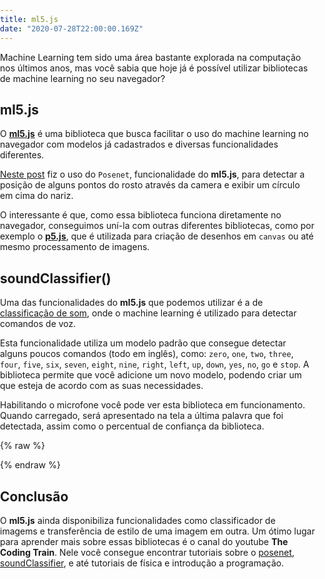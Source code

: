 ```yaml
---
title: ml5.js
date: "2020-07-28T22:00:00.169Z"
---
```


Machine Learning tem sido uma área bastante explorada na computação nos últimos anos, mas você sabia que hoje já é possível utilizar bibliotecas de machine learning no seu navegador?

## ml5.js

O [__ml5.js__](https://ml5js.org/) é uma biblioteca que busca facilitar o uso do machine learning no navegador com modelos já cadastrados e diversas funcionalidades diferentes.

[Neste post](https://cgreinhold.dev/2020/07/14/nose/) fiz o uso do `Posenet`, funcionalidade do __ml5.js__, para detectar a posição de alguns pontos do rosto através da camera e exibir um círculo em cima do nariz.

O interessante é que, como essa biblioteca funciona diretamente no navegador, conseguimos uní-la com outras diferentes bibliotecas, como por exemplo o [__p5.js__](https://p5js.org/), que é utilizada para criação de desenhos em `canvas` ou até mesmo processamento de imagens.

## soundClassifier()

Uma das funcionalidades do __ml5.js__ que podemos utilizar é a de [classificação de som](https://ml5js.org/reference/api-soundClassifier/), onde o machine learning é utilizado para detectar comandos de voz.

Esta funcionalidade utiliza um modelo padrão que consegue detectar alguns poucos comandos (todo em inglês), como: `zero`, `one`, `two`, `three`, `four`, `five`, `six`, `seven`, `eight`, `nine`, `right`, `left`, `up`, `down`, `yes`, `no`, `go` e `stop`. A biblioteca permite que você adicione um novo modelo, podendo criar um que esteja de acordo com as suas necessidades.

Habilitando o microfone você pode ver esta biblioteca em funcionamento. Quando carregado, será apresentado na tela a última palavra que foi detectada, assim como o percentual de confiança da biblioteca.

{% raw %}
<div id="parent"></div>
<style>
html, body {
  margin: 0;
  padding: 0;
}
canvas {
  display: block;
}
</style>
<script src="https://cdnjs.cloudflare.com/ajax/libs/p5.js/0.7.3/p5.min.js"></script>
<script src="https://cdnjs.cloudflare.com/ajax/libs/p5.js/0.7.3/addons/p5.dom.min.js"></script>
<script src="https://cdnjs.cloudflare.com/ajax/libs/p5.js/0.7.3/addons/p5.sound.min.js"></script>
<meta charset="utf-8" />
<script src="https://unpkg.com/ml5@0.3.1/dist/ml5.min.js"></script>
<script>
let soundClassifier;
let resultP;
function preload() {
  let options = { probabilityThreshold: 0.95 };
  soundClassifier = ml5.soundClassifier('SpeechCommands18w', options); 
}
function setup() {
  const parent = document.getElementById("parent");
  resultP = createP('carregando...');
  resultP.style('font-size','32pt');
  resultP.parent(parent);
  soundClassifier.classify(gotResults);
}
function gotResults(error, results) {
  resultP.html(`${results[0].label}: ${(results[0].confidence * 100).toFixed(2)}%`);
}
</script>
{% endraw %}

## Conclusão

O __ml5.js__ ainda disponibiliza funcionalidades como classificador de imagems e transferência de estilo de uma imagem em outra. Um ótimo lugar para aprender mais sobre essas bibliotecas é o canal do youtube __The Coding Train__. Nele você consegue encontrar tutoriais sobre o [posenet](https://www.youtube.com/watch?v=OIo-DIOkNVg), [soundClassifier](https://www.youtube.com/watch?v=cO4UP2dX944), e até tutoriais de física e introdução a programação.